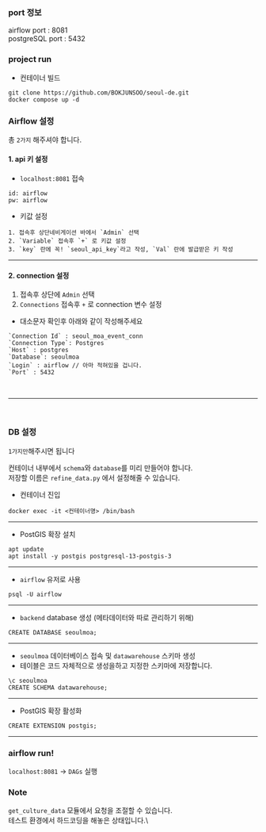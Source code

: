 ### port 정보

airflow port : 8081\
postgreSQL port : 5432


### project run
- 컨테이너 빌드
```
git clone https://github.com/BOKJUNSOO/seoul-de.git
docker compose up -d
```

### Airflow 설정
총 `2가지` 해주셔야 합니다.
#### 1. api 키 설정
- `localhost:8081` 접속
  
```
id: airflow
pw: airflow
```

- 키값 설정

```
1. 접속후 상단네비게이션 바에서 `Admin` 선택
2. `Variable` 접속후 `+` 로 키값 설정
3. `key` 란에 꼭! `seoul_api_key`라고 작성, `Val` 란에 발급받은 키 작성
```
---
#### 2. connection 설정


1. 접속후 상단에 `Admin` 선택
2. `Connections` 접속후 `+` 로 connection 변수 설정

- 대소문자 확인후 아래와 같이 작성해주세요
```
`Connection Id` : seoul_moa_event_conn
`Connection Type`: Postgres
`Host` : postgres
`Database`: seoulmoa
`Login` : airflow // 아마 적혀있을 겁니다.
`Port` : 5432
```
<br>

---
<br>

### DB 설정
`1가지만`해주시면 됩니다

컨테이너 내부에서 `schema`와 `database`를 미리 만들어야 합니다.\
저장할 이름은 `refine_data.py` 에서 설정해줄 수 있습니다.
- 컨테이너 진입
```
docker exec -it <컨테이너명> /bin/bash
```
---
- PostGIS 확장 설치
```
apt update
apt install -y postgis postgresql-13-postgis-3
```
---
- `airflow` 유저로 사용
```
psql -U airflow
```
---
- `backend` database 생성 (메타데이터와 따로 관리하기 위해)
```
CREATE DATABASE seoulmoa;
```
---
- `seoulmoa` 데이터베이스 접속 및 `datawarehouse` 스키마 생성
- 테이블은 코드 자체적으로 생성을하고 지정한 스키마에 저장합니다.
```
\c seoulmoa
CREATE SCHEMA datawarehouse;
```
---
- PostGIS 확장 활성화
```
CREATE EXTENSION postgis;
```
---

### airflow run!

`localhost:8081` -> `DAGs` 실행

### Note
`get_culture_data` 모듈에서 요청을 조절할 수 있습니다.\
테스트 환경에서 하드코딩을 해놓은 상태입니다.\
